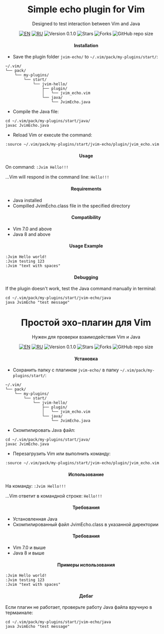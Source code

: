 <div align="center">

  <a id="english"></a>
  <h1>Simple echo plugin for Vim</h1>
  <p>Designed to test interaction between Vim and Java</p>

  [![EN](https://img.shields.io/badge/English-🇬🇧-blue)](#english)
  [![RU](https://img.shields.io/badge/Русский-🇷🇺-red)](#russian)
  ![Version 0.1.0](https://img.shields.io/badge/Version-0.1.0-orange.svg)
  ![Stars](https://img.shields.io/github/stars/AlexandrAnatoliev/jvim-plugins.svg?style=flat)
  ![Forks](https://img.shields.io/github/forks/AlexandrAnatoliev/jvim-plugins.svg?style=flat)
  ![GitHub repo size](https://img.shields.io/github/repo-size/AlexandrAnatoliev/jvim-plugins)

</div>

<div align="center">
  <h4>Installation</h4>
</div>
 
* Save the plugin folder `jvim-echo/` to `~/.vim/pack/my-plugins/start/`:
```
~/.vim/
└── pack/
    └── my-plugins/
        └── start/
            └── jvim-hello/
                ├── plugin/
                │   └── jvim_echo.vim
                └── java/
                    └── JvimEcho.java
```

* Compile the Java file:
```
cd ~/.vim/pack/my-plugins/start/java/
javac JvimEcho.java
```

* Reload Vim or execute the command:

```
:source ~/.vim/pack/my-plugins/start/jvim-echo/plugin/jvim_echo.vim
```

<div align="center">
  <h4>Usage</h4>
</div>
 
On command: `:Jvim Hello!!!`

...Vim will respond in the command line: `Hello!!!`

<div align="center">
  <h4>Requirements</h4>
</div>
 
* Java installed
* Compilled JvimEcho.class file in the specified directory

<div align="center">
  <h4>Compatibility</h4>
</div>
 
* Vim 7.0 and above
* Java 8 and above

<div align="center">
  <h4>Usage Example</h4>
</div>

```
:Jvim Hello world!
:Jvim testing 123
:Jvim "text with spaces"
```
 
<div align="center">
  <h4>Debugging</h4>
</div>

If the plugin doesn't work, 
test the Java command manually in terminal:

```
cd ~/.vim/pack/my-plugins/start/jvim-echo/java
java JvimEcho "test message"
```

<div align="center">

  <a id="russian"></a>
  <h1>Простой эхо-плагин для Vim</h1>
  <p>Нужен для проверки взаимодействия Vim и Java</p>

  [![EN](https://img.shields.io/badge/English-🇬🇧-blue)](#english)
  [![RU](https://img.shields.io/badge/Русский-🇷🇺-red)](#russian)
  ![Version 0.1.0](https://img.shields.io/badge/Version-0.1.0-orange.svg)
  ![Stars](https://img.shields.io/github/stars/AlexandrAnatoliev/jvim-plugins.svg?style=flat)
  ![Forks](https://img.shields.io/github/forks/AlexandrAnatoliev/jvim-plugins.svg?style=flat)
  ![GitHub repo size](https://img.shields.io/github/repo-size/AlexandrAnatoliev/jvim-plugins)

</div>

<div align="center">
  <h4>Установка</h4>
</div>
 
* Сохранить папку с плагином `jvim-echo/` в папку `~/.vim/pack/my-plugins/start/`:
```
~/.vim/
└── pack/
    └── my-plugins/
        └── start/
            └── jvim-hello/
                ├── plugin/
                │   └── jvim_echo.vim
                └── java/
                    └── JvimEcho.java
```

* Скомпилировать Java файл:
```
cd ~/.vim/pack/my-plugins/start/java/
javac JvimEcho.java
```

* Перезагрузить Vim или выполнить команду:

```
:source ~/.vim/pack/my-plugins/start/jvim-echo/plugin/jvim_echo.vim
```

<div align="center">
  <h4>Использование</h4>
</div>
 
На команду: `:Jvim Hello!!!`

...Vim ответит в командной строке: `Hello!!!`

<div align="center">
  <h4>Требования</h4>
</div>
 
* Установленная Java
* Скомпилированный файл JvimEcho.class в указанной директории

<div align="center">
  <h4>Требования</h4>
</div>
 
* Vim 7.0 и выше
* Java 8 и выше

<div align="center">
  <h4>Примеры использования</h4>
</div>

```
:Jvim Hello world!
:Jvim testing 123
:Jvim "text with spaces"
```
 
<div align="center">
  <h4>Дебаг</h4>
</div>

Если плагин не работает, 
проверьте работу Java файла вручную в термаинале:

```
cd ~/.vim/pack/my-plugins/start/jvim-echo/java
java JvimEcho "test message"
```
